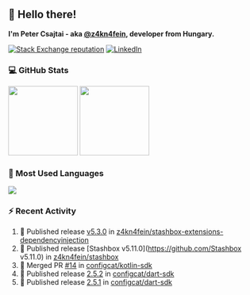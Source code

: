 ## 👋 Hello there!

**I'm Peter Csajtai - aka [@z4kn4fein](https://github.com/z4kn4fein), developer from Hungary.**

[![Stack Exchange reputation](https://img.shields.io/stackexchange/stackoverflow/r/8700582?color=orange&label=reputation&logo=stackoverflow&style=for-the-badge)](https://stackoverflow.com/users/8700582)
[![LinkedIn](https://img.shields.io/badge/linkedin-%230077B5.svg?style=for-the-badge&logo=linkedin&logoColor=white)](https://www.linkedin.com/in/csajtai-p%C3%A9ter-45395341/)

### 💻 GitHub Stats

<div>
  <img height="140px" src="https://github-readme-stats-pcsajtai.vercel.app/api?username=z4kn4fein&show_icons=true&hide_border=true&count_private=true&custom_title=Stats&theme=dracula&line_height=24&hide_title=true">
  <img height="140px" src="https://streak-stats.demolab.com?user=z4kn4fein&theme=dracula&hide_border=true">
  
</div>

### :toolbox: Most Used Languages

<img src="https://github-readme-stats-pcsajtai.vercel.app/api/top-langs/?username=z4kn4fein&theme=dracula&hide_border=true&layout=compact&langs_count=8&hide_title=true">

### :zap: Recent Activity

<!--START_SECTION:activity-->
1. 🚀 Published release [v5.3.0](https://github.com/v5.3.0) in [z4kn4fein/stashbox-extensions-dependencyinjection](https://github.com/z4kn4fein/stashbox-extensions-dependencyinjection)
2. 🚀 Published release [Stashbox v5.11.0](https://github.com/Stashbox v5.11.0) in [z4kn4fein/stashbox](https://github.com/z4kn4fein/stashbox)
3. 🎉 Merged PR [#14](https://github.com/configcat/kotlin-sdk/pull/14) in [configcat/kotlin-sdk](https://github.com/configcat/kotlin-sdk)
4. 🚀 Published release [2.5.2](https://github.com/2.5.2) in [configcat/dart-sdk](https://github.com/configcat/dart-sdk)
5. 🚀 Published release [2.5.1](https://github.com/2.5.1) in [configcat/dart-sdk](https://github.com/configcat/dart-sdk)
<!--END_SECTION:activity-->
